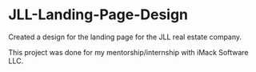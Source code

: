 # JLL-Landing-Page-Design

Created a design for the landing page for the JLL real estate company.

This project was done for my mentorship/internship with iMack Software LLC.
